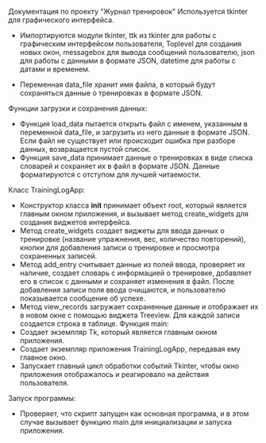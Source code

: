Документация по проекту "Журнал тренировок"
Используется tkinter для графического интерфейса.

- Импортируются модули tkinter, ttk из tkinter для работы с графическим интерфейсом пользователя, Toplevel для создания
 новых окон, messagebox для вывода сообщений пользователю, json для работы с данными в формате JSON, datetime для работы
  с датами и временем.

- Переменная data_file хранит имя файла, в который будут сохраняться данные о тренировках в формате JSON.

Функции загрузки и сохранения данных:
- Функция load_data пытается открыть файл с именем, указанным в переменной data_file, и загрузить из него данные в
 формате JSON. Если файл не существует или происходит ошибка при разборе данных, возвращается пустой список.
- Функция save_data принимает данные о тренировках в виде списка словарей и сохраняет их в файл в формате JSON.
 Данные форматируются с отступом для лучшей читаемости.

Класс TrainingLogApp:
- Конструктор класса __init__ принимает объект root, который является главным окном приложения, и вызывает метод
create_widgets для создания виджетов интерфейса.
- Метод create_widgets создает виджеты для ввода данных о тренировке (название упражнения, вес, количество повторений),
 кнопки для добавления записи о тренировке и просмотра сохраненных записей.
- Метод add_entry считывает данные из полей ввода, проверяет их наличие, создает словарь с информацией о тренировке,
 добавляет его в список с данными и сохраняет изменения в файл. После добавления записи поля ввода очищаются, и
  пользователю показывается сообщение об успехе.
- Метод view_records загружает сохраненные данные и отображает их в новом окне с помощью виджета Treeview. Для каждой
записи создается строка в таблице.
Функция main:
- Создает экземпляр Tk, который является главным окном приложения.
- Создает экземпляр приложения TrainingLogApp, передавая ему главное окно.
- Запускает главный цикл обработки событий Tkinter, чтобы окно приложения отображалось и реагировало на действия пользователя.

Запуск программы:
- Проверяет, что скрипт запущен как основная программа, и в этом случае вызывает функцию main для инициализации и
 запуска приложения.